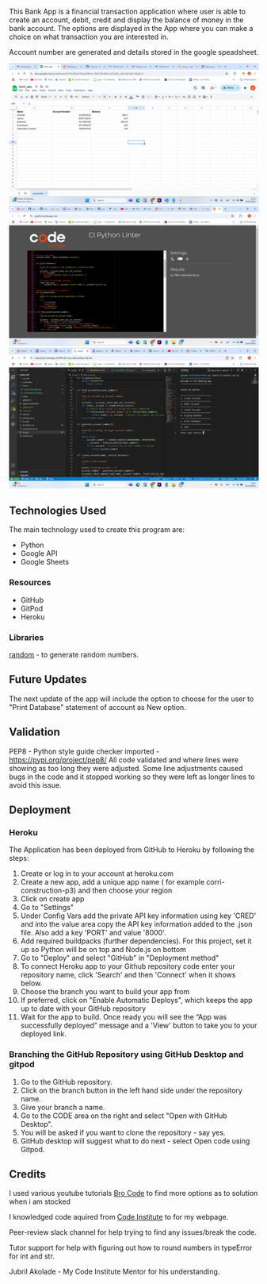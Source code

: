 
This Bank App is a financial transaction application where user is able to create an account, debit, credit and  display the balance of money in the bank account. The options are displayed in the App where you can make a choice on what transaction you are interested in.

Account number are generated and details stored in the google speadsheet.

<img src="image/Screenshot (9).png" alt="The Bank account spreadsheet">

<img src="image/Screenshot (14).png" alt="Difficulty to validate via python heroku">

<img src="image/Screenshot (16).png" alt="Bank App functionality">

## Technologies Used

The main technology used to create this program are:
- Python 
- Google API
- Google Sheets

### Resources

- GitHub 
- GitPod
- Heroku

### Libraries
[random](https://docs.python.org/3/library/random.html) - to generate random numbers.


## Future Updates

The next update of the app will include the option to choose for the user to  "Print Database"  statement of account as New option.

## Validation

PEP8 - Python style guide checker imported - https://pypi.org/project/pep8/
All code validated and where lines were showing as too long they were adjusted. Some line adjustments caused bugs in the code and it stopped working so they were left as longer lines to avoid this issue.

## Deployment

### Heroku

The Application has been deployed from GitHub to Heroku by following the steps:

1. Create or log in to your account at heroku.com
2. Create a new app, add a unique app name ( for example corri-construction-p3) and then choose your region
3. Click on create app
4. Go to "Settings"
5. Under Config Vars add the private API key information using key 'CRED' and into the value area copy the API key information added to the .json file.  Also add a key 'PORT' and value '8000'.
6. Add required buildpacks (further dependencies). For this project, set it up so Python will be on top and Node.js on bottom
7. Go to "Deploy" and select "GitHub" in "Deployment method"
8. To connect Heroku app to your Github repository code enter your repository name, click 'Search' and then 'Connect' when it shows below.
9.  Choose the branch you want to build your app from
10. If preferred, click on "Enable Automatic Deploys", which keeps the app up to date with your GitHub repository
11. Wait for the app to build. Once ready you will see the “App was successfully deployed” message and a 'View' button to take you to your deployed link.

### Branching the GitHub Repository using GitHub Desktop and gitpod
1. Go to the GitHub repository.
2. Click on the branch button in the left hand side under the repository name.
3. Give your branch a name.
4. Go to the CODE area on the right and select "Open with GitHub Desktop".
5. You will be asked if you want to clone the repository - say yes.
6. GitHub desktop will suggest what to do next - select Open code using Gitpod.



<h2>Credits</h2> 

<P>I used various youtube tutorials <a href="https://www.youtube.com/watch?v=8aW3tkIul-8&t=705s">Bro Code</a>  to find more options as to solution when i am stocked </P>
<p>I knowledged code aquired from <a href="www.codeinstitute.net"> Code Institute</a> to for my webpage.</p>

Peer-review slack channel for help trying to find any issues/break the code.

Tutor support for help with figuring out how to round numbers in typeError for int and str.

Jubril Akolade - My Code Institute Mentor for his understanding.